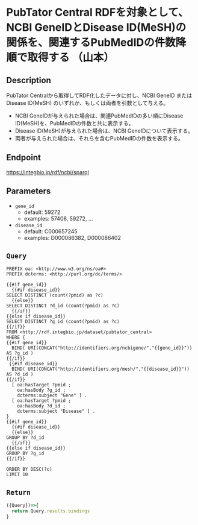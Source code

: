 # PubTator Central RDFを対象として、NCBI GeneIDとDisease ID(MeSH)の関係を、関連するPubMedIDの件数降順で取得する （山本）

## Description
PubTator Centralから取得してRDF化したデータに対し、NCBI GeneID または Disease ID(MeSH) のいずれか、もしくは両者を引数として与える。
* NCBI GeneIDが与えられた場合は、関連PubMedIDの多い順にDisease ID(MeSH)を、PubMedIDの件数と共に表示する。
* Disease ID(MeSH)が与えられた場合は、NCBI GeneIDについて表示する。
* 両者が与えられた場合は、それらを含むPubMedIDの件数を表示する。

## Endpoint

https://integbio.jp/rdf/ncbi/sparql

## Parameters

* `gene_id`
  * default: 59272
  * examples: 57406, 59272, ...
* `disease_id`
  * default: C000657245
  * examples: D000086382, D000086402

## `Query`

```sparql
PREFIX oa: <http://www.w3.org/ns/oa#>
PREFIX dcterms: <http://purl.org/dc/terms/>

{{#if gene_id}}
  {{#if disease_id}}
SELECT DISTINCT (count(?pmid) as ?c)
  {{else}}
SELECT DISTINCT ?d_id (count(?pmid) as ?c)
  {{/if}}
{{else if disease_id}}
SELECT DISTINCT ?g_id (count(?pmid) as ?c)
{{/if}}
FROM <http://rdf.integbio.jp/dataset/pubtator_central>
WHERE {
{{#if gene_id}}
  BIND( URI(CONCAT("http://identifiers.org/ncbigene/","{{gene_id}}")) AS ?g_id )
{{/if}}
 {{#if disease_id}}
  BIND( URI(CONCAT("http://identifiers.org/mesh/","{{disease_id}}")) AS ?d_id )
{{/if}}
  [ oa:hasTarget ?pmid ;
    oa:hasBody ?g_id ;
    dcterms:subject "Gene" ] .
  [ oa:hasTarget ?pmid ;
    oa:hasBody ?d_id ;
    dcterms:subject "Disease" ] .
}
{{#if gene_id}}
  {{#if disease_id}}
  {{else}}
GROUP BY ?d_id
  {{/if}}
{{else if disease_id}}
GROUP BY ?g_id
{{/if}}

ORDER BY DESC(?c)
LIMIT 10
```

## `Return`

```javascript
({Query})=>{
  return Query.results.bindings
}